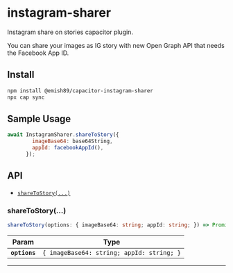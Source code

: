 # instagram-sharer

Instagram share on stories capacitor plugin.

You can share your images as IG story with new Open Graph API that needs the Facebook App ID. 

## Install

```bash
npm install @emish89/capacitor-instagram-sharer
npx cap sync
```

## Sample Usage 

```js
await InstagramSharer.shareToStory({
        imageBase64: base64String,
        appId: facebookAppId(),
      });
```

## API

<docgen-index>

* [`shareToStory(...)`](#sharetostory)

</docgen-index>

<docgen-api>
<!--Update the source file JSDoc comments and rerun docgen to update the docs below-->

### shareToStory(...)

```typescript
shareToStory(options: { imageBase64: string; appId: string; }) => Promise<void>
```

| Param         | Type                                                 |
| ------------- | ---------------------------------------------------- |
| **`options`** | <code>{ imageBase64: string; appId: string; }</code> |

--------------------

</docgen-api>
